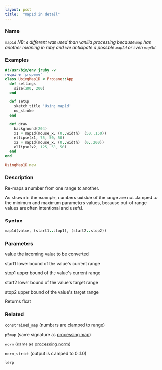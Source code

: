 ```yaml
---
layout: post
title:  "map1d in detail"
---
```


### Name ###

`map1d` _NB: a different was used than vanilla processing because `map` has another meaning in ruby and we anticipate a possible `map2d` or even `map3d`_.

### Examples ###

```ruby
#!/usr/bin/env jruby -w
require 'propane'
class UsingMap1D < Propane::App
  def settings
    size(200, 200)
  end

  def setup
    sketch_title 'Using map1d'
    no_stroke
  end

  def draw
    background(204)
    x1 = map1d(mouse_x, (0..width), (50..150))
    ellipse(x1, 75, 50, 50)
    x2 = map1d(mouse_x, (0..width), (0..200))
    ellipse(x2, 125, 50, 50)
  end
end

UsingMap1D.new
```

### Description	###

Re-maps a number from one range to another.

As shown in the example, numbers outside of the range are not clamped to the minimum and maximum parameters values, because out-of-range values are often intentional and useful.

### Syntax ###

```ruby
map1d(value, (start1..stop1), (start2..stop2))
```

### Parameters ###

value	the incoming value to be converted

start1 lower bound of the value's current range

stop1	upper bound of the value's current range

start2	lower bound of the value's target range

stop2 upper bound of the value's target range

Returns	float

### Related ###

`constrained_map` (numbers are clamped to range)

`p5map` (same signature as [processing map][map])

`norm` (same as [processing norm][norm])

`norm_strict` (output is clamped to 0..1.0)

`lerp`

[norm]:https://processing.org/reference/norm_.html
[map]:https://processing.org/reference/map_.html

